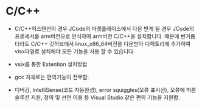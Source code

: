 # C/C++
- C/C++익스텐션의 경우 JCode의 마켓플레이스에서 다운 받게 될 경우 JCode의 프로세서를 arm버전으로 인식하여 arm버전 C/C++을 설치합니다.
  때문에 번거롭더라도 C/C++ 깃허브에서 linux_x86_64버전을 다운받아 디렉토리에 추가하여 visx파일로 설치해야 모든 기능을 사용 할 수 있습니다.
  
- vsix를 통한 Extention 설치방법
- gcc 자체로는 편의기능이 전무함.
- 디버깅, IntelliSense(코드 자동완성), error squiggles(오류 표시선), 오류에 따른 솔루션 
지원, 정의 및 선언 이동 등 Visual Studio 같은 편의 기능을 지원함.
